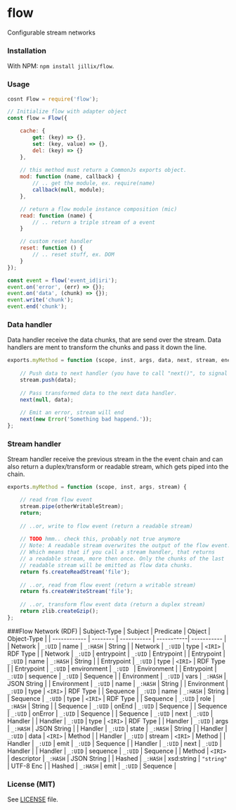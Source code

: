 # flow
Configurable stream networks

### Installation
With NPM: `npm install jillix/flow`.

### Usage
```js
cosnt Flow = require('flow');

// Initialize flow with adapter object
const flow = Flow({

    cache: {
        get: (key) => {},
        set: (key, value) => {},
        del: (key) => {}
    },
    
    // this method must return a CommonJs exports object.
    mod: function (name, callback) {
        // .. get the module, ex. require(name)
        callback(null, module);
    },

    // return a flow module instance composition (mic)
    read: function (name) {
        // .. return a triple stream of a event
    }

    // custom reset handler
    reset: function () {
        // .. reset stuff, ex. DOM
    }
});

const event = flow('event_id|iri');
event.on('error', (err) => {});
event.on('data', (chunk) => {});
event.write('chunk');
event.end('chunk');
```
### Data handler
Data handler receive the data chunks, that are send over the stream.
Data handlers are ment to transform the chunks and pass it down the line.
```js
exports.myMethod = function (scope, inst, args, data, next, stream, enc) {
    
    // Push data to next handler (you have to call "next()", to signal that the handler is done).
    stream.push(data);
    
    // Pass transformed data to the next data handler.
    next(null, data);
    
    // Emit an error, stream will end
    next(new Error('Something bad happend.'));
};
```
### Stream handler
Stream handler receive the previous stream in the the event chain and can also
return a duplex/transform or readable stream, which gets piped into the chain.
```js
exports.myMethod = function (scope, inst, args, stream) {

    // read from flow event
    stream.pipe(otherWritableStream);
    return;
    
    // ..or, write to flow event (return a readable stream)
    
    // TODO hmm.. check this, probably not true anymore 
    // Note: A readable stream overwrites the output of the flow event.
    // Which means that if you call a stream handler, that returns
    // a readable stream, more then once. Only the chunks of the last
    // readable stream will be emitted as flow data chunks.
    return fs.createReadStream('file');
    
    // ..or, read from flow event (return a writable stream)
    return fs.createWriteStream('file');
    
    // ..or, transform flow event data (return a duplex stream)
    return zlib.createGzip();
};
```
###Flow Network (RDF)
| Subject-Type | Subject  | Predicate   | Object     | Object-Type |
| ------------ | -------- | ----------- | -----------| ----------- |
| Network      | `_:UID`  | name        | `_:HASH`   | String      |
| Network      | `_:UID`  | type        | `<IRI>`    | RDF Type    |
| Network      | `_:UID`  | entrypoint  | `_:UID`    | Entrypoint  |
| Entrypoint   | `_:UID`  | name        | `_:HASH`   | String      |
| Entrypoint   | `_:UID`  | type        | `<IRI>`    | RDF Type    |
| Entrypoint   | `_:UID`  | environment | `_:UID `   | Environment |
| Entrypoint   | `_:UID`  | sequence    | `_:UID`    | Sequence    |
| Environment  | `_:UID`  | vars        | `_:HASH`   | JSON String |
| Environment  | `_:UID`  | name        | `_:HASH`   | String      |
| Environment  | `_:UID`  | type        | `<IRI>`    | RDF Type    |
| Sequence     | `_:UID`  | name        | `_:HASH`   | String      |
| Sequence     | `_:UID`  | type        | `<IRI>`    | RDF Type    |
| Sequence     | `_:UID`  | role        | `_:HASH`   | String      |
| Sequence     | `_:UID`  | onEnd       | `_:UID`    | Sequence    |
| Sequence     | `_:UID`  | onError     | `_:UID`    | Sequence    |
| Sequence     | `_:UID`  | next        | `_:UID`    | Handler     |
| Handler      | `_:UID`  | type        | `<IRI>`    | RDF Type    |
| Handler      | `_:UID`  | args        | `_:HASH`   | JSON String |
| Handler      | `_:UID`  | state       | `_:HASH`   | String      |
| Handler      | `_:UID`  | data        | `<IRI>`    | Method      |
| Handler      | `_:UID`  | stream      | `<IRI>`    | Method      |
| Handler      | `_:UID`  | emit        | `_:UID`    | Sequence    |
| Handler      | `_:UID`  | next        | `_:UID`    | Handler     |
| Handler      | `_:UID`  | sequence    | `_:UID`    | Sequence    |
| Method       | `<IRI>`  | descriptor  | `_:HASH`   | JSON String |
| Hashed       | `_:HASH` | xsd:string  | `"string"` | UTF-8 Enc   |
| Hashed       | `_:HASH` | emit        | `_:UID`    | Sequence    |

### License (MIT)
See [LICENSE](https://github.com/jillix/flow/blob/master/LICENSE) file.

